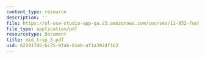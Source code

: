```yaml
---
content_type: resource
description: ''
file: https://ol-ocw-studio-app-qa.s3.amazonaws.com/courses/11-952-foshan-china-workshop-spring-2004/62291706bc759fa601ebaf1a3924f162_mid_trip_3.pdf
file_type: application/pdf
resourcetype: Document
title: mid_trip_3.pdf
uid: 62291706-bc75-9fa6-01eb-af1a3924f162
---
```

